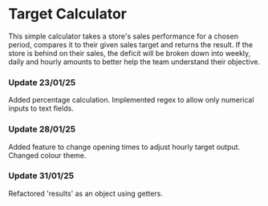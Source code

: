 # Target Calculator

This simple calculator takes a store's sales performance for a chosen period, compares it to their given sales target and returns the result. If the store is behind on their sales, the deficit will be broken down into weekly, daily and hourly amounts to better help the team understand their objective.

### Update 23/01/25
Added percentage calculation.
Implemented regex to allow only numerical inputs to text fields.

### Update 28/01/25
Added feature to change opening times to adjust hourly target output.
Changed colour theme. 

### Update 31/01/25
Refactored 'results' as an object using getters. 